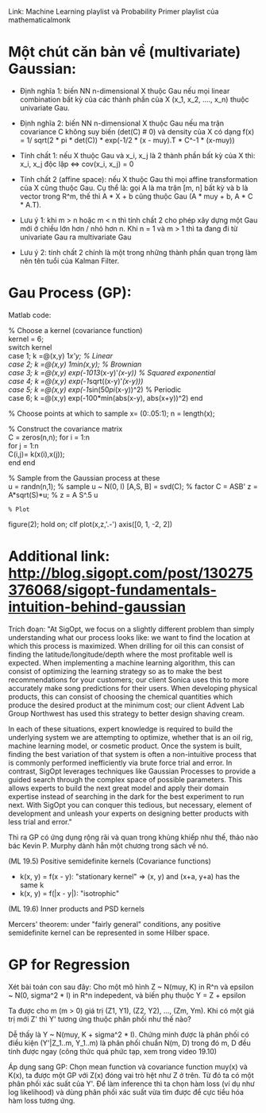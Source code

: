 Link: Machine Learning playlist và Probability Primer playlist của mathematicalmonk

# Một chút căn bản về (multivariate) Gaussian:

- Định nghĩa 1: biến NN n-dimensional X thuộc Gau nếu mọi linear combination bất kỳ của các thành phần của X (x_1, x_2, ...., x_n) thuộc
univariate Gau.
- Định nghĩa 2: biến NN n-dimensional X thuộc Gau nếu ma trận covariance C không suy biến (det(C) # 0) và density của X có dạng
    f(x) = 1/ sqrt(2 * pi * det(C)) * exp(-1/2 * (x - muy).T * C^-1 * (x-muy))
    
- Tính chất 1: nếu X thuộc Gau và x_i, x_j là 2 thành phần bất kỳ của X thì: x_i, x_j độc lập <=> cov(x_i, x_j) = 0

- Tính chất 2 (affine space): nếu X thuộc Gau thì mọi affine transformation của X cũng thuộc Gau. Cụ thể là: gọi A là ma trận [m, n]
bất kỳ và b là vector trong R^m, thế thì A * X + b cũng thuộc Gau (A * muy + b, A * C * A.T). 

- Lưu ý 1: khi m > n hoặc m < n thì tính chất 2 cho phép xây dựng một Gau mới ở chiều lớn hơn / nhỏ hơn n. Khi n = 1 và m > 1 thì 
ta đang đi từ univariate Gau ra multivariate Gau

- Lưu ý 2:  tính chất 2 chính là một trong những thành phần quan trọng làm nên tên tuổi của Kalman Filter.

# Gau Process (GP):
Matlab code: 

% Choose a kernel (covariance function)  
kernel = 6;  
switch kernel     
  case 1; k =@(x,y) 1*x'*y; % Linear      
  case 2; k =@(x,y) 1*min(x,y); % Brownian     
  case 3; k =@(x,y) exp(-1013*(x-y)'*(x-y)) % Squared exponential     
  case 4; k =@(x,y) exp(-1*sqrt((x-y)'*(x-y)))     
  case 5; k =@(x,y) exp(-1*sin(50*pi*(x-y))^2) % Periodic     
  case 6; k =@(x,y) exp(-100*min(abs(x-y), abs(x+y))^2) 
end            
  
  % Choose points at which to sample
  x= (0:.05:1);  n = length(x);  
  
  % Construct the covariance matrix  
  C = zeros(n,n); 
  for i = 1:n      
    for j = 1:n          
      C(i,j)= k(x(i),x(j));     
    end 
  end 
  
  % Sample from the Gaussian process at these  
  u = randn(n,1); % sample u ~ N(0, I) 
  [A,S, B] = svd(C); % factor C = ASB' 
  z = A*sqrt(S)*u; % z = A S^.5 u  
  
    % Plot  
  figure(2); hold on; clf 
  plot(x,z,'.-') 
  axis([0, 1, -2, 2])
  
# Additional link: http://blog.sigopt.com/post/130275376068/sigopt-fundamentals-intuition-behind-gaussian

Trích đoạn: 
"At SigOpt, we focus on a slightly different problem than simply understanding what our process looks like: we want to find the location at which this process is maximized. When drilling for oil this can consist of finding the latitude/longitude/depth where the most profitable well is expected. When implementing a machine learning algorithm, this can consist of optimizing the learning strategy so as to make the best recommendations for your customers; our client Sonica uses this to more accurately make song predictions for their users. When developing physical products, this can consist of choosing the chemical quantities which produce the desired product at the minimum cost; our client Advent Lab Group Northwest has used this strategy to better design shaving cream.

In each of these situations, expert knowledge is required to build the underlying system we are attempting to optimize, whether that is an oil rig, machine learning model, or cosmetic product. Once the system is built, finding the best variation of that system is often a non-intuitive process that is commonly performed inefficiently via brute force trial and error. In contrast, SigOpt leverages techniques like Gaussian Processes to provide a guided search through the complex space of possible parameters. This allows experts to build the next great model and apply their domain expertise instead of searching in the dark for the best experiment to run next. With SigOpt you can conquer this tedious, but necessary, element of development and unleash your experts on designing better products with less trial and error."

Thì ra GP có ứng dụng rộng rãi và quan trọng khủng khiếp như thế, thảo nào bác Kevin P. Murphy dành hẳn một chương trong sách về nó.
  
  
(ML 19.5) Positive semidefinite kernels (Covariance functions) 

- k(x, y) = f(x - y): "stationary kernel" => (x, y) and (x+a, y+a) has the same k
- k(x, y) = f(|x - y|): "isotrophic" 

(ML 19.6) Inner products and PSD kernels 

Mercers' theorem: under "fairly general" conditions, any positive semidefinite kernel can be represented in some Hilber space.


# GP for Regression
Xét bài toán con sau đây: Cho một mô hình Z ~ N(muy, K) in R^n và epsilon ~ N(0, sigma^2 * I) in R^n indepedent, và biến phụ thuộc
    Y = Z + epsilon
    
Ta được cho m (m > 0) giá trị (Z1, Y1), (Z2, Y2), ..., (Zm, Ym). Khi có một giá trị mới Z' thì Y' tương ứng thuộc phân phối như 
thế nào?

Dễ thấy là Y ~ N(muy, K + sigma^2 * I). Chứng minh được là phân phối có điều kiện (Y'|Z_1..m, Y_1..m) là phân phối chuẩn N(m, D)
trong đó m, D đều tính được ngay (công thức quá phức tạp, xem trong video 19.10)

Áp dụng sang GP: Chọn mean function và covariance function muy(x) và K(x), ta được một GP với Z(x) đóng vai trò hệt như Z ở trên.
Từ đó ta có một phân phối xác suất của Y'. Để làm inference thì ta chọn hàm loss (ví dụ như log likelihood) và dùng phân phối xác suất
vừa tìm được để cực tiểu hóa hàm loss tương ứng.
